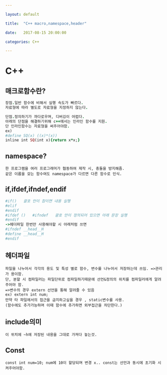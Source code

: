 ```yaml
---

layout: default

title:  "C++ macro,namespace,header"

date:   2017-08-15 20:00:00

categories: C++

---
```




# C++ 

## 매크로함수란?

~~~~~~~ruby
장점.일반 함수에 비해서 실행 속도가 빠르다.
자료형에 따라 별도로 자료형을 지정하지 않는다.

단점.정의하기가 까다로우며, 디버깅이 어렵다.
아래의 단점을 해결하기위해 c++에서는 인라인 함수를 지원.
단 인라인함수는 자료형을 써주어야함.
ex)
#define SQ(x) ((x)*(x))
inline int SQ(int x){return x*x;}
~~~~~~~
## namespace?


```
한 프로그램을 여러 프로그래머가 협동하여 제작 시, 충돌을 방지해줌.
같은 이름을 갖는 함수여도 namespace가 다르면 다른 함수로 인식.
```

## if,ifdef,ifndef,endif

~~~~~ruby
#if()   괄호 안이 참이면 내용 실행
#elif
#endif
#ifdef ()   #ifndef   괄호 안이 정의되어 있으면 아래 문장 실행
#endif
->헤더파일 한번만 사용해야할 시 아래처럼 쓰면 
#ifndef __head__H
#define __head__H
#endif
~~~~~

## 헤더파일
~~~~~~
파일을 나누어서 각각의 용도 및 특성 별로 함수, 변수를 나누어서 저장하는데 쓰임. =>관리가 용이함.
단, 분할 시 컴파일러는 파일단위로 컴파일하기때문에 선언&정의의 위치를 컴파일러에게 알려주어야 함.
=>변수의 경우 extern 선언을 통해 알려줄 수 있음
ex) extern int num;
만약 타 파일에서의 접근을 금지하고싶을 경우 , static변수를 사용. 
(함수에도 추가가능하며 이때 함수에 추가하면 외부접근을 차단한다.)
~~~~~~

## include의미

~~~
이 위치에 ~h에 저장된 내용을 그대로 가져다 놓는것.
~~~

## Const

~~~
const int num=10; num에 10이 할당되며 변경 x.. const는 선언과 동시에 초기화 시켜주어야함.
~~~
